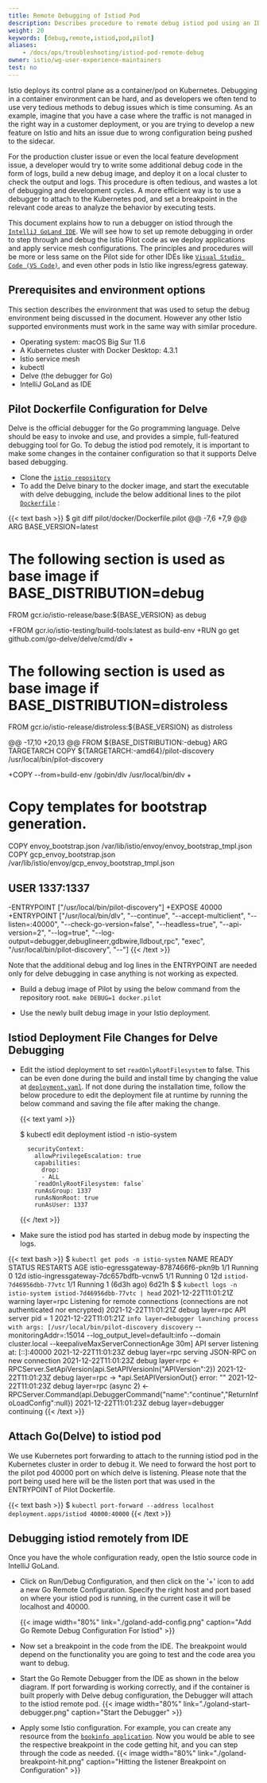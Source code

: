 ```yaml
---
title: Remote Debugging of Istiod Pod
description: Describes procedure to remote debug istiod pod using an IDE like IntelliJ or GoLand.
weight: 20
keywords: [debug,remote,istiod,pod,pilot]
aliases:
    - /docs/ops/troubleshooting/istiod-pod-remote-debug
owner: istio/wg-user-experience-maintainers
test: no
---
```


Istio deploys its control plane as a container/pod on Kubernetes. Debugging in a container environment can be hard, and as developers we often tend to use very tedious methods to debug issues which is time consuming. As an example, imagine that you have a case where the traffic is not managed in the right way in a customer deployment, or you are trying to develop a new feature on Istio and hits an issue due to wrong configuration being pushed to the sidecar.

For the production cluster issue or even the local feature development issue, a developer would try to
write some additional debug code in the form of logs, build a new debug image, and deploy it on a local cluster to check the output and logs. This procedure is often tedious, and wastes a lot of debugging
and development cycles. A more efficient way is to use a debugger to attach to the Kubernetes pod, and set a breakpoint in the relevant code areas to analyze the behavior by executing tests.

This document explains how to run a debugger on istiod through the [`IntelliJ GoLand IDE`](https://www.jetbrains.com/go/download/). We will see how to set up remote debugging in order to step through and debug the Istio Pilot code as we deploy applications and apply service mesh configurations. The principles and procedures will be more or less same on the Pilot side for other IDEs like [`Visual Studio Code (VS Code)`](https://code.visualstudio.com/download), and even other pods in Istio like ingress/egress gateway.

## Prerequisites and environment options

This section describes the environment that was used to setup the debug environment being discussed in the document. However any other Istio supported environments must work in the same way with similar procedure.

* Operating system: macOS Big Sur 11.6
* A Kubernetes cluster with Docker Desktop: 4.3.1
* Istio service mesh
* kubectl
* Delve (the debugger for Go)
* IntelliJ GoLand as IDE

## Pilot Dockerfile Configuration for Delve

Delve is the official debugger for the Go programming language. Delve should be easy to invoke and use, and provides a simple, full-featured debugging tool for Go. To debug the istiod pod remotely,
it is important to make some changes in the container configuration so that it supports Delve based debugging.

* Clone the [`istio repository`](https://github.com/istio/istio.git)
* To add the Delve binary to the docker image, and start the executable with delve debugging, include
the below additional lines to the pilot [`Dockerfile`]({{<github_blob>}}//pilot/docker/Dockerfile.pilot) :

{{< text bash >}}
$ git diff pilot/docker/Dockerfile.pilot
@@ -7,6 +7,9 @@ ARG BASE_VERSION=latest
 # The following section is used as base image if BASE_DISTRIBUTION=debug
 FROM gcr.io/istio-release/base:${BASE_VERSION} as debug

+FROM gcr.io/istio-testing/build-tools:latest as build-env
+RUN go get github.com/go-delve/delve/cmd/dlv
+
 # The following section is used as base image if BASE_DISTRIBUTION=distroless
 FROM gcr.io/istio-release/distroless:${BASE_VERSION} as distroless

@@ -17,10 +20,13 @@ FROM ${BASE_DISTRIBUTION:-debug}
 ARG TARGETARCH
 COPY ${TARGETARCH:-amd64}/pilot-discovery /usr/local/bin/pilot-discovery

+COPY --from=build-env /gobin/dlv /usr/local/bin/dlv
+
 # Copy templates for bootstrap generation.
 COPY envoy_bootstrap.json /var/lib/istio/envoy/envoy_bootstrap_tmpl.json
 COPY gcp_envoy_bootstrap.json /var/lib/istio/envoy/gcp_envoy_bootstrap_tmpl.json

 USER 1337:1337
-
-ENTRYPOINT ["/usr/local/bin/pilot-discovery"]
+EXPOSE 40000
+ENTRYPOINT ["/usr/local/bin/dlv", "--continue", "--accept-multiclient", "--listen=:40000", "--check-go-version=false", "--headless=true", "--api-version=2", "--log=true", "--log-output=debugger,debuglineerr,gdbwire,lldbout,rpc", "exec", "/usr/local/bin/pilot-discovery", "--"]
{{< /text >}}

Note that the additional debug and log lines in the ENTRYPOINT are needed only for delve debugging in case
anything is not working as expected.

* Build a debug image of Pilot by using the below command from the repository root.
`make DEBUG=1 docker.pilot`

* Use the newly built debug image in your Istio deployment.

## Istiod Deployment File Changes for Delve Debugging

* Edit the istiod deployment to set `readOnlyRootFilesystem` to false. This can be even done during the
  build and install time by changing the value at [`deployment.yaml`]({{<github_blob>}}//manifests/charts/istio-control/istio-discovery/templates/deployment.yaml#L166).
  If not done during the installation time, follow the below procedure to edit the deployment file at runtime by running the below command and saving the file after making the change.

  {{< text yaml >}}

  $ kubectl edit deployment istiod -n istio-system

        securityContext:
          allowPrivilegeEscalation: true
          capabilities:
            drop:
            - ALL
          `readOnlyRootFilesystem: false`
          runAsGroup: 1337
          runAsNonRoot: true
          runAsUser: 1337

  {{< /text >}}

* Make sure the istiod pod has started in debug mode by inspecting the logs.

 {{< text bash >}}
    $ `kubectl get pods -n istio-system`
    NAME                                    READY   STATUS    RESTARTS       AGE
    istio-egressgateway-8787466f6-pkn9b     1/1     Running   0              12d
    istio-ingressgateway-7dc657bdfb-vcnw5   1/1     Running   0              12d
    `istiod-7d46956dbb-77vtc`               1/1     Running   1 (6d3h ago)   6d21h
    $
    $ `kubectl logs -n istio-system istiod-7d46956dbb-77vtc | head`
    2021-12-22T11:01:21Z warning layer=rpc Listening for remote connections (connections are not authenticated nor encrypted)
    2021-12-22T11:01:21Z debug layer=rpc API server pid = 1
    2021-12-22T11:01:21Z `info layer=debugger launching process with args: [/usr/local/bin/pilot-discovery discovery` --monitoringAddr=:15014 --log_output_level=default:info --domain cluster.local --keepaliveMaxServerConnectionAge 30m]
    API server listening at: [::]:40000
    2021-12-22T11:01:23Z debug layer=rpc serving JSON-RPC on new connection
    2021-12-22T11:01:23Z debug layer=rpc <- RPCServer.SetApiVersion(api.SetAPIVersionIn{"APIVersion":2})
    2021-12-22T11:01:23Z debug layer=rpc -> *api.SetAPIVersionOut{} error: ""
    2021-12-22T11:01:23Z debug layer=rpc (async 2) <- RPCServer.Command(api.DebuggerCommand{"name":"continue","ReturnInfoLoadConfig":null})
    2021-12-22T11:01:23Z debug layer=debugger continuing
 {{< /text >}}

## Attach Go(Delve) to istiod pod

We use Kubernetes port forwarding to attach to the running istiod pod in the Kubernetes cluster in order to debug it. We need to forward the host port to the pilot pod 40000 port on which delve is listening. Please
note that the port being used here will be the listen port that was used in the ENTRYPOINT of Pilot Dockerfile.

 {{< text bash >}}
    $ `kubectl port-forward --address localhost deployment.apps/istiod 40000:40000`
 {{< /text >}}

## Debugging istiod remotely from IDE

Once you have the whole configuration ready, open the Istio source code in IntelliJ GoLand.
* Click on Run/Debug Configuration, and then click on the '+' icon to add a new Go Remote Configuration.
  Specify the right host and port based on where your istiod pod is running, in the current case it will be
  localhost and 40000.

  {{< image width="80%" link="./goland-add-config.png" caption="Add Go Remote Debug Configuration For Istiod" >}}

* Now set a breakpoint in the code from the IDE. The breakpoint would depend on the functionality you are going to test and the code area you want to debug.

* Start the Go Remote Debugger from the IDE as shown in the below diagram. If port forwarding is working correctly, and if the container is built properly with Delve debug configuration, the Debugger will attach to the istiod remote pod.
  {{< image width="80%" link="./goland-start-debugger.png" caption="Start the Debugger" >}}

* Apply some Istio configuration. For example, you can create any resource from the [`bookinfo application`](/docs/examples/bookinfo/#deploying-the-application). Now you would be able to see the respective breakpoint in the code getting hit, and you can step through the code as needed.
  {{< image width="80%" link="./goland-breakpoint-hit.png" caption="Hitting the listener Breakpoint on Configuration" >}}
